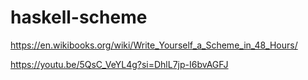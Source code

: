 # haskell-scheme

<https://en.wikibooks.org/wiki/Write_Yourself_a_Scheme_in_48_Hours/>

<https://youtu.be/5QsC_VeYL4g?si=DhlL7jp-I6bvAGFJ>

